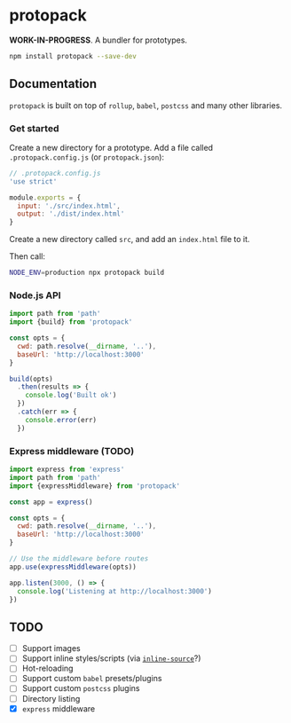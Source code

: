 # protopack

**WORK-IN-PROGRESS**. A bundler for prototypes.

```sh
npm install protopack --save-dev
```

## Documentation

`protopack` is built on top of `rollup`, `babel`, `postcss` and many other libraries.

### Get started

Create a new directory for a prototype. Add a file called `.protopack.config.js` (or `protopack.json`):

```js
// .protopack.config.js
'use strict'

module.exports = {
  input: './src/index.html',
  output: './dist/index.html'
}
```

Create a new directory called `src`, and add an `index.html` file to it.

Then call:

```sh
NODE_ENV=production npx protopack build
```

### Node.js API

```js
import path from 'path'
import {build} from 'protopack'

const opts = {
  cwd: path.resolve(__dirname, '..'),
  baseUrl: 'http://localhost:3000'
}

build(opts)
  .then(results => {
    console.log('Built ok')
  })
  .catch(err => {
    console.error(err)
  })
```

### Express middleware (TODO)

```js
import express from 'express'
import path from 'path'
import {expressMiddleware} from 'protopack'

const app = express()

const opts = {
  cwd: path.resolve(__dirname, '..'),
  baseUrl: 'http://localhost:3000'
}

// Use the middleware before routes
app.use(expressMiddleware(opts))

app.listen(3000, () => {
  console.log('Listening at http://localhost:3000')
})
```

## TODO

- [ ] Support images
- [ ] Support inline styles/scripts (via [`inline-source`](https://github.com/popeindustries/inline-source#readme)?)
- [ ] Hot-reloading
- [ ] Support custom `babel` presets/plugins
- [ ] Support custom `postcss` plugins
- [ ] Directory listing
- [x] `express` middleware
